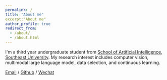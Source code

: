 ```yaml
---
permalink: /
title: "About me"
excerpt:"About me"
author_profile: true
redirect_from: 
  - /about/
  - /about.html
---
```


I'm a third year undergraduate student from [School of Artificial Intelligence]([https://cse.seu.edu.cn/]), [Southeast University](https://www.seu.edu.cn/). My research interest includes computer vision, multimodal large language model, data selection, and continuous learning.

[Email](213223047@seu.edu.cn) / [Github](https://github.com/Yuzhe1012) / [Wechat](../images/wechat.jpg)
